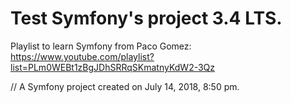 Test Symfony's project 3.4 LTS.
===============================

Playlist to learn Symfony from Paco Gomez: https://www.youtube.com/playlist?list=PLm0WEBt1zBgJDhSRRqSKmatnyKdW2-3Qz

// A Symfony project created on July 14, 2018, 8:50 pm.
